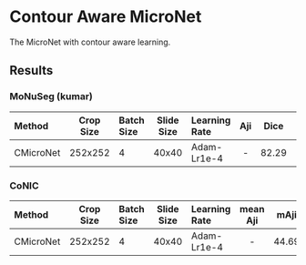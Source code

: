 # Contour Aware MicroNet

The MicroNet with contour aware learning.

## Results

### MoNuSeg (kumar)

| Method     | Crop Size | Batch Size | Slide Size | Learning Rate | Aji   | Dice  | DQ    | SQ    | PQ    |
| :--        | :--:      | :--        | :--:       | :--           | :-:   | :--:  | :--:  | :--:  | :--:  |
| CMicroNet  | 252x252   | 4          | 40x40      | Adam-Lr1e-4   | - | 82.29 | 78.44 | 78.81 | 61.82 |

### CoNIC

| Method     | Crop Size | Batch Size | Slide Size | Learning Rate | mean Aji | mAji   | mDice  | mDQ   | mSQ   | mPQ   |
| :--        | :--:      | :--        | :--:       | :--           | :-:      | :--:   | :--:   | :--:  | :--:  | :--:  |
| CMicroNet  | 252x252   | 4          | 40x40      | Adam-Lr1e-4   | -    | 44.69  | 63.22  | 61.53 | 72.54 | 44.67 |
